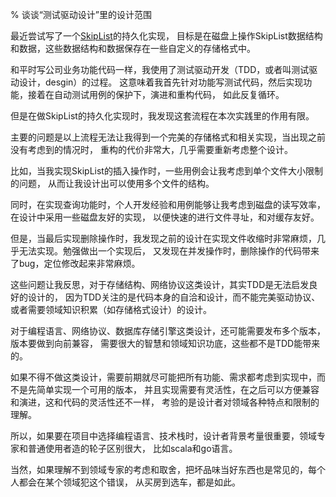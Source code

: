 % 谈谈“测试驱动设计”里的设计范围

最近尝试写了一个[SkipList](https://en.wikipedia.org/wiki/Skip_list)的持久化实现，
目标是在磁盘上操作SkipList数据结构和数据，这些数据结构和数据保存在一些自定义的存储格式中。

和平时写公司业务功能代码一样，我使用了测试驱动开发（TDD，或者叫测试驱动设计，desgin）的过程。
这意味着我首先针对功能写测试代码，然后实现功能，接着在自动测试用例的保护下，演进和重构代码，
如此反复循环。

但是在做SkipList的持久化实现时，我发现这套流程在本次实践里的作用有限。

主要的问题是以上流程无法让我得到一个完美的存储格式和相关实现，当出现之前没有考虑到的情况时，
重构的代价非常大，几乎需要重新考虑整个设计。

比如，当我实现SkipList的插入操作时，一些用例会让我考虑到单个文件大小限制的问题，
从而让我设计出可以使用多个文件的结构。

同时，在实现查询功能时，个人开发经验和用例能够让我考虑到磁盘的读写效率，在设计中采用一些磁盘友好的实现，
以便快速的进行文件寻址，和对缓存友好。

但是，当最后实现删除操作时，我发现之前的设计在实现文件收缩时非常麻烦，几乎无法实现。勉强做出一个实现后，
又发现在并发操作时，删除操作的代码带来了bug，定位修改起来非常麻烦。

这些问题让我反思，对于存储结构、网络协议这类设计，其实TDD是无法启发良好的设计的，
因为TDD关注的是代码本身的自洽和设计，而不能完美驱动协议、或者需要领域知识积累（如存储格式设计）的设计。

对于编程语言、网络协议、数据库存储引擎这类设计，还可能需要发布多个版本，版本要做到向前兼容，
需要很大的智慧和领域知识功底，这些都不是TDD能带来的。

如果不得不做这类设计，需要前期就尽可能把所有功能、需求都考虑到实现中，而不是先简单实现一个可用的版本，
并且实现需要有灵活性，在之后可以方便兼容和演进，这和代码的灵活性还不一样，
考验的是设计者对领域各种特点和限制的理解。

所以，如果要在项目中选择编程语言、技术栈时，设计者背景考量很重要，领域专家和普通使用者造的轮子区别很大，
比如scala和go语言。

当然，如果理解不到领域专家的考虑和取舍，把坏品味当好东西也是常见的，每个人都会在某个领域犯这个错误，
从买房到选车，都是如此。
